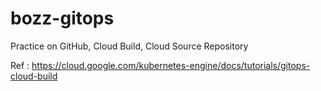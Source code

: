 # bozz-gitops

Practice on GitHub, Cloud Build, Cloud Source Repository   

Ref : https://cloud.google.com/kubernetes-engine/docs/tutorials/gitops-cloud-build


